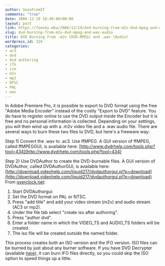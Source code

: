 ```yaml
---
author: SeanFromIT
comments: "true"
date: 2006-12-19 18:49:00+00:00
layout: post
link: https://feeney.mba/2006/12/19/dvd-burning-from-m2v-dvd-mpeg-and-wav-audio/
slug: dvd-burning-from-m2v-dvd-mpeg-and-wav-audio
title: DVD Burning from .m2v (DVD-MPEG) and .wav (Audio)
wordpress_id: 324
categories:
- ac3
- dvd
- dvd authoring
- ifo
- iso
- m2v
- mp2
- NTSC
- PAL
- wav
---
```


In Adobe Premiere Pro, it is possible to export to DVD format using the free "Adobe Media Encoder" instead of the costly "Export to DVD" feature. You do have to register online to use the DVD output inside the Encoder but it is free and no personal information is collected. Depending on your settings, you will then wind up with a .m2v video file and a .wav audio file. There are several ways to burn these two files to DVD, but here's a freeware way:  
  
Step 1) Convert the .wav to .ac3. Use ffMPEG. A GUI version of ffMPEG, called ffMPEGGUI, is available here: [http://www.dvdrhelp.com/tools.php?tool=434](http://www.dvdrhelp.com/tools.php?tool=434)  
  
Step 2) Use DVDAuthor to create the DVD-burnable files. A GUI version of DVDAuthor, called DVDAuthorGUI, is available here: [http://download.videohelp.com/liquid217/dvdauthorgui.pl?p=download](http://download.videohelp.com/liquid217/dvdauthorgui.pl?p=download)  
From [overclock.net](http://www.overclock.net/pvrs-dvrs-htpcs/69716-how-burn-m2v-file.html):  


1. Start DVDAuthorgui:
2. Set the DVD format on PAL or NTSC.
3. Press "add title" and add your video stream (m2v) and audio stream (AC3 or mp2).
4. Under the file tab select "create iso after authoring".
5. Press "author dvd".
6. Enter a folder name in which the VIDEO_TS and AUDIO_TS folders will be created.
7. The iso file will be created outside the named folder.

This process creates both an ISO version and the IFO version. ISO files can be burned by just about any burner software. If you have DVD Decrypter (available [here](http://www.mrbass.org/dvdrip/)), it can burn IFO files directly, so you could skip the ISO option to speed things up a little.
